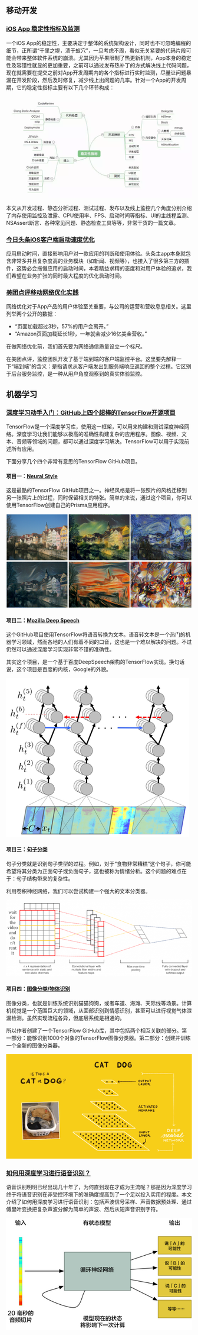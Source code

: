 ## 移动开发

### [iOS App 稳定性指标及监测](http://mp.weixin.qq.com/s/gibRDdfkf7aL5-jUfqo7BA)

一个iOS App的稳定性，主要决定于整体的系统架构设计，同时也不可忽略编程的细节，正所谓“千里之堤，溃于蚁穴”，一旦考虑不周，看似无关紧要的代码片段可能会带来整体软件系统的崩溃。尤其因为苹果限制了热更新机制，App本身的稳定性及容错性就显的更加重要，之前可以通过发布热补丁的方式解决线上代码问题，现在就需要在提交之前对App开发周期内的各个指标进行实时监测，尽量让问题暴漏在开发阶段，然后及时修复，减少线上出问题的几率。针对一个App的开发周期，它的稳定性指标主要有以下几个环节构成：

![](./Images/wk8/6.png)

本文从开发过程、静态分析过程、测试过程、发布以及线上监控几个角度分别介绍了内存使用监控及泄露、CPU使用率、FPS、启动时间等指标、UI的主线程监测、NSAssert断言、各种常见问题、静态检查工具等等，非常干货的一篇文章。

### [今日头条iOS客户端启动速度优化](https://techblog.toutiao.com/2017/01/17/iosspeed)

应用启动时间，直接影响用户对一款应用的判断和使用体验。头条主app本身就包含非常多并且复杂度高的业务模块（如新闻、视频等），也接入了很多第三方的插件，这势必会拖慢应用的启动时间，本着精益求精的态度和对用户体验的追求，我们希望在业务扩张的同时最大程度的优化启动时间。

### [美团点评移动网络优化实践](https://tech.meituan.com/SharkSDK.html)

网络优化对于App产品的用户体验至关重要，与公司的运营和营收息息相关。这里列举两个公开的数据：

- “页面加载超过3秒，57%的用户会离开。”
- “Amazon页面加载延长1秒，一年就会减少16亿美金营收。”

在做网络优化前，我们首先要为网络通信质量设立一个标尺。

在美团点评，监控团队开发了基于端到端的客户端监控平台。这里要先解释一下“端到端”的含义：是指请求从客户端发出到服务端响应返回的整个过程。它区别于后台服务监控，是一种从用户角度观察到的真实体验监控。

## 机器学习

### [深度学习动手入门：GitHub上四个超棒的TensorFlow开源项目](http://mp.weixin.qq.com/s/AIKHJSXL3KsgqSsqu6Wy1g)

TensorFlow是一个深度学习库，使用这一框架，可以用来构建和测试深度神经网络。深度学习让我们能够以极高的准确性构建复杂的应用程序。图像、视频、文本、音频等领域的问题，都可以通过深度学习解决。TensorFlow可以用于实现前述所有应用。

下面分享几个四个非常有意思的TensorFlow GitHub项目。

#### 项目一：[Neural Style](https://github.com/cysmith/neural-style-tf)

这是最酷的TensorFlow GitHub项目之一。神经风格是将一张照片的风格迁移到另一张照片上的过程，同时保留相关的特张。简单的来说，通过这个项目，你可以使用TensorFlow创建自己的Prisma应用程序。

![](./Images/wk8/1.png)

#### 项目二：[Mozilla Deep Speech](https://github.com/mozilla/DeepSpeech)

这个GitHub项目使用TensorFlow将语音转换为文本。语音转文本是一个热门的机器学习领域，然而各地的人们有着不同的口音，这也是一个难以解决的问题。不过仍然可以通过深度学习实现非常不错的准确性。

其实这个项目，是一个基于百度DeepSpeech架构的TensorFlow实现。换句话说，这个项目是百度的内核，Google的外貌。

![](./Images/wk8/2.png)

#### 项目三：[句子分类](https://github.com/dennybritz/cnn-text-classification-tf)

句子分类就是识别句子类型的过程。例如，对于“食物非常糟糕”这个句子，你可能希望将其分类为正面句子或负面句子，这也被称为情绪分析。这个问题的难点在于：句子结构带来的复杂性。

利用卷积神经网络，我们可以尝试构建一个强大的文本分类器。

![](./Images/wk8/3.png)

#### 项目四：[图像分类/物体识别](https://github.com/akshaypai/tfClassifier)

图像分类，也就是训练系统识别猫猫狗狗，或者车道、海滩、天际线等场景。计算机视觉是一个范围巨大的领域，从面部识别到情感识别，甚至可以进行视觉气体泄漏检测。虽然实现流程各异，但底层系统是相通的。

所以作者创建了一个TensorFlow GitHub库，其中包括两个相互关联的部分。第一部分：能够识别1000个对象的TensorFlow图像分类器。第二部分：创建并训练一个全新的图像分类器。

![](./Images/wk8/4.gif)

### [如何用深度学习进行语音识别？](https://medium.com/@ageitgey/machine-learning-is-fun-part-6-how-to-do-speech-recognition-with-deep-learning-28293c162f7a)

语音识别明明已经出现几十年了，为何直到现在才成为主流呢？那是因为深度学习终于将语音识别在非受控环境下的准确度提高到了一个足以投入实用的程度。本文介绍了如何用深度学习进行语音识别：包括声波信号采样、声音数据预处理、通过傅里叶变换把复杂声波分解为简单的声波、然后从短声音识别字符。

![](./Images/wk8/5.jpg)